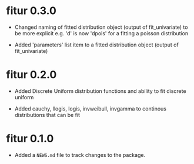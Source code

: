 # fitur 0.3.0

* Changed naming of fitted distribution object (output of fit_univariate) to be 
more explicit e.g. 'd' is now 'dpois' for a fitting a poisson distribution

* Added 'parameters' list item to a fitted distribution object (output of 
fit_univariate)


# fitur 0.2.0

* Added Discrete Uniform distribution functions and ability to fit discrete uniform

* Added cauchy, llogis, logis, invweibull, invgamma to continous distributions that can be fit

# fitur 0.1.0

* Added a `NEWS.md` file to track changes to the package.



